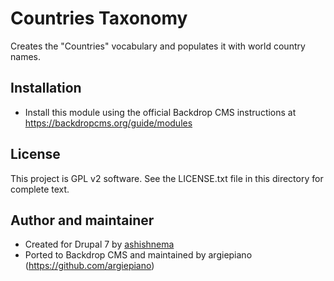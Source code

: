 Countries Taxonomy
=============

Creates the "Countries" vocabulary and populates it with world country names.

Installation
------------

- Install this module using the official Backdrop CMS instructions at
  https://backdropcms.org/guide/modules


License
-------

This project is GPL v2 software. See the LICENSE.txt file in this directory for
complete text.


Author and maintainer
------
- Created for Drupal 7 by [ashishnema](https://www.drupal.org/u/ashishnema)
- Ported to Backdrop CMS and maintained by argiepiano (https://github.com/argiepiano)

